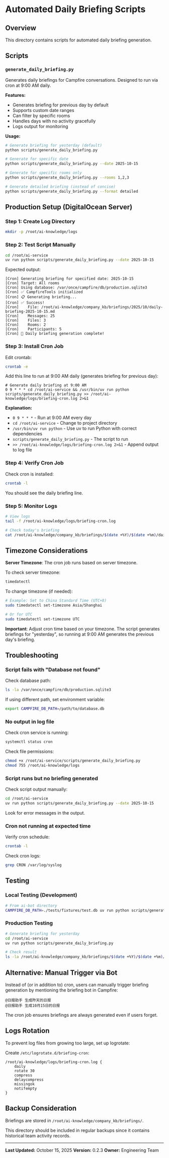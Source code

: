 # Automated Daily Briefing Scripts

## Overview

This directory contains scripts for automated daily briefing generation.

## Scripts

### `generate_daily_briefing.py`

Generates daily briefings for Campfire conversations. Designed to run via cron at 9:00 AM daily.

**Features:**
- Generates briefing for previous day by default
- Supports custom date ranges
- Can filter by specific rooms
- Handles days with no activity gracefully
- Logs output for monitoring

**Usage:**

```bash
# Generate briefing for yesterday (default)
python scripts/generate_daily_briefing.py

# Generate for specific date
python scripts/generate_daily_briefing.py --date 2025-10-15

# Generate for specific rooms only
python scripts/generate_daily_briefing.py --rooms 1,2,3

# Generate detailed briefing (instead of concise)
python scripts/generate_daily_briefing.py --format detailed
```

## Production Setup (DigitalOcean Server)

### Step 1: Create Log Directory

```bash
mkdir -p /root/ai-knowledge/logs
```

### Step 2: Test Script Manually

```bash
cd /root/ai-service
uv run python scripts/generate_daily_briefing.py --date 2025-10-15
```

Expected output:
```
[Cron] Generating briefing for specified date: 2025-10-15
[Cron] Target: All rooms
[Cron] Using database: /var/once/campfire/db/production.sqlite3
[Cron] ✅ CampfireTools initialized
[Cron] 📋 Generating briefing...
[Cron] ✅ Success!
[Cron]    File: /root/ai-knowledge/company_kb/briefings/2025/10/daily-briefing-2025-10-15.md
[Cron]    Messages: 25
[Cron]    Files: 3
[Cron]    Rooms: 2
[Cron]    Participants: 5
[Cron] 🎉 Daily briefing generation complete!
```

### Step 3: Install Cron Job

Edit crontab:
```bash
crontab -e
```

Add this line to run at 9:00 AM daily (generates briefing for previous day):
```cron
# Generate daily briefing at 9:00 AM
0 9 * * * cd /root/ai-service && /usr/bin/uv run python scripts/generate_daily_briefing.py >> /root/ai-knowledge/logs/briefing-cron.log 2>&1
```

**Explanation:**
- `0 9 * * *` - Run at 9:00 AM every day
- `cd /root/ai-service` - Change to project directory
- `/usr/bin/uv run python` - Use uv to run Python with correct dependencies
- `scripts/generate_daily_briefing.py` - The script to run
- `>> /root/ai-knowledge/logs/briefing-cron.log 2>&1` - Append output to log file

### Step 4: Verify Cron Job

Check cron is installed:
```bash
crontab -l
```

You should see the daily briefing line.

### Step 5: Monitor Logs

```bash
# View logs
tail -f /root/ai-knowledge/logs/briefing-cron.log

# Check today's briefing
cat /root/ai-knowledge/company_kb/briefings/$(date +%Y)/$(date +%m)/daily-briefing-$(date -d "yesterday" +%Y-%m-%d).md
```

## Timezone Considerations

**Server Timezone**: The cron job runs based on server timezone.

To check server timezone:
```bash
timedatectl
```

To change timezone (if needed):
```bash
# Example: Set to China Standard Time (UTC+8)
sudo timedatectl set-timezone Asia/Shanghai

# Or for UTC
sudo timedatectl set-timezone UTC
```

**Important**: Adjust cron time based on your timezone. The script generates briefings for "yesterday", so running at 9:00 AM generates the previous day's briefing.

## Troubleshooting

### Script fails with "Database not found"

Check database path:
```bash
ls -la /var/once/campfire/db/production.sqlite3
```

If using different path, set environment variable:
```bash
export CAMPFIRE_DB_PATH=/path/to/database.db
```

### No output in log file

Check cron service is running:
```bash
systemctl status cron
```

Check file permissions:
```bash
chmod +x /root/ai-service/scripts/generate_daily_briefing.py
chmod 755 /root/ai-knowledge/logs
```

### Script runs but no briefing generated

Check script output manually:
```bash
cd /root/ai-service
uv run python scripts/generate_daily_briefing.py --date 2025-10-15
```

Look for error messages in the output.

### Cron not running at expected time

Verify cron schedule:
```bash
crontab -l
```

Check cron logs:
```bash
grep CRON /var/log/syslog
```

## Testing

### Local Testing (Development)

```bash
# From ai-bot directory
CAMPFIRE_DB_PATH=./tests/fixtures/test.db uv run python scripts/generate_daily_briefing.py --date 2025-10-04
```

### Production Testing

```bash
# Generate briefing for yesterday
cd /root/ai-service
uv run python scripts/generate_daily_briefing.py

# Check result
ls -la /root/ai-knowledge/company_kb/briefings/$(date +%Y)/$(date +%m)/
```

## Alternative: Manual Trigger via Bot

Instead of (or in addition to) cron, users can manually trigger briefing generation by mentioning the briefing bot in Campfire:

```
@日报助手 生成昨天的日报
@日报助手 生成10月15日的日报
```

The cron job ensures briefings are always generated even if users forget.

## Logs Rotation

To prevent log files from growing too large, set up logrotate:

Create `/etc/logrotate.d/briefing-cron`:
```
/root/ai-knowledge/logs/briefing-cron.log {
    daily
    rotate 30
    compress
    delaycompress
    missingok
    notifempty
}
```

## Backup Consideration

Briefings are stored in `/root/ai-knowledge/company_kb/briefings/`.

This directory should be included in regular backups since it contains historical team activity records.

---

**Last Updated:** October 15, 2025
**Version:** 0.2.3
**Owner:** Engineering Team
